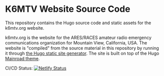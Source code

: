 # K6MTV Website Source Code

This repository contains the Hugo source code and static assets for the k6mtv.org website.

k6mtv.org is the website for the ARES/RACES amateur radio emergency communications organization
for Mountain View, California, USA. The  website is "compiled" from the source material in this
repository by running it through [the Hugo static site generator](http://gohugo.io). The site
is built on top of the Hugo [Mainroad theme](https://themes.gohugo.io/mainroad/).

CI/CD Status: [![Netlify Status](https://api.netlify.com/api/v1/badges/d339dbde-77fb-4124-8bae-cc9865bbce1f/deploy-status)](https://app.netlify.com/sites/gifted-kalam-348e75/deploys)
